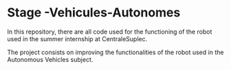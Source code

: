 # Stage -Vehicules-Autonomes

In this repository, there are all code used for the functioning of the robot used in the summer internship at CentraleSuplec.

The project consists on improving the functionalities of the robot used in the Autonomous Vehicles subject.

 
